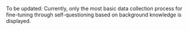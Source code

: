 To be updated: Currently, only the most basic data collection process for fine-tuning through self-questioning based on background knowledge is displayed.

